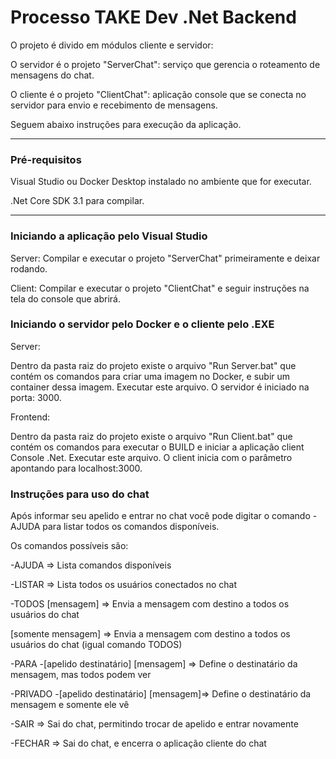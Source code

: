 # Processo TAKE Dev .Net Backend
O projeto é divido em módulos cliente e servidor:

O servidor é o projeto "ServerChat": serviço que gerencia o roteamento de mensagens do chat.

O cliente é o projeto "ClientChat": aplicação console que se conecta no servidor para envio e recebimento de mensagens.

Seguem abaixo instruções para execução da aplicação.

---

### Pré-requisitos
Visual Studio ou Docker Desktop instalado no ambiente que for executar.

.Net Core SDK 3.1 para compilar.

---

### Iniciando a aplicação pelo Visual Studio
Server:
Compilar e executar o projeto "ServerChat" primeiramente e deixar rodando.

Client:
Compilar e executar o projeto "ClientChat" e seguir instruções na tela do console que abrirá.

### Iniciando o servidor pelo Docker e o cliente pelo .EXE
Server:

Dentro da pasta raiz do projeto existe o arquivo "Run Server.bat" que contém os comandos para criar uma imagem no Docker, e subir um container dessa imagem. Executar este arquivo. O servidor é iniciado na porta: 3000.


Frontend:

Dentro da pasta raiz do projeto existe o arquivo "Run Client.bat" que contém os comandos para executar o BUILD e iniciar a aplicação client Console .Net. Executar este arquivo. O client inicia com o parâmetro apontando para localhost:3000.


### Instruções para uso do chat
Após informar seu apelido e entrar no chat você pode digitar o comando -AJUDA para listar todos os comandos disponíveis.

Os comandos possíveis são:

-AJUDA => Lista comandos disponíveis

-LISTAR => Lista todos os usuários conectados no chat

-TODOS [mensagem] => Envia a mensagem com destino a todos os usuários do chat

[somente mensagem] => Envia a mensagem com destino a todos os usuários do chat (igual comando TODOS)

-PARA -[apelido destinatário] [mensagem] => Define o destinatário da mensagem, mas todos podem ver

-PRIVADO -[apelido destinatário] [mensagem]=> Define o destinatário da mensagem e somente ele vê

-SAIR =>  Sai do chat, permitindo trocar de apelido e entrar novamente

-FECHAR => Sai do chat, e encerra o aplicação cliente do chat

